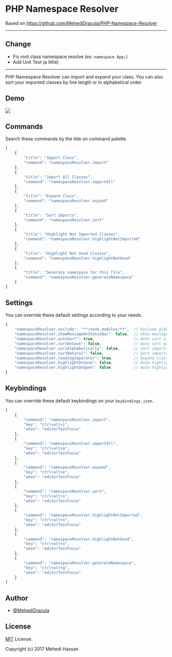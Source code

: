 # PHP Namespace Resolver

Based on https://github.com/MehediDracula/PHP-Namespace-Resolver

---

## Change
- Fix root class namespace resolve (ex: `namespace App;`)
- Add Unit Test (a little)

---

PHP Namespace Resolver can import and expand your class. You can also sort your imported classes by line length or in alphabetical order.

## Demo

![](https://i.imgur.com/upEGtPa.gif)

## Commands

Search these commands by the title on command palette.

```javascript
[
    {
        "title": "Import Class",
        "command": "namespaceResolver.import"
    },
    {
        "title": "Import All Classes",
        "command": "namespaceResolver.importAll"
    },
    {
        "title": "Expand Class",
        "command": "namespaceResolver.expand"
    },
    {
        "title": "Sort Imports",
        "command": "namespaceResolver.sort"
    },
    {
        "title": "Highlight Not Imported Classes",
        "command": "namespaceResolver.highlightNotImported"
    },
    {
        "title": "Highlight Not Used Classes",
        "command": "namespaceResolver.highlightNotUsed"
    },
    {
        "title": "Generate namespace for this file",
        "command": "namespaceResolver.generateNamespace"
    }
]
```

## Settings

You can override these default settings according to your needs.

```javascript
{
    "namespaceResolver.exclude": "**/node_modules/**",  // Exclude glob pattern while finding files
    "namespaceResolver.showMessageOnStatusBar": false,  // Show message on status bar instead of notification box
    "namespaceResolver.autoSort": true,                 // Auto sort after imports
    "namespaceResolver.sortOnSave": false,              // Auto sort when a file is saved
    "namespaceResolver.sortAlphabetically": false,      // Sort imports in alphabetical order instead of line length
    "namespaceResolver.sortNatural": false,             // Sort imports using a 'natural order' algorithm
    "namespaceResolver.leadingSeparator": true,         // Expand class with leading namespace separator
    "namespaceResolver.highlightOnSave": false,         // Auto highlight not imported and not used when a file is saved
    "namespaceResolver.highlightOnOpen": false          // Auto highlight not imported and not used when a file is opened
}
```

## Keybindings

You can override these default keybindings on your `keybindings.json`.

```javascript
[
    {
        "command": "namespaceResolver.import",
        "key": "ctrl+alt+i",
        "when": "editorTextFocus"
    },
    {
        "command": "namespaceResolver.importAll",
        "key": "ctrl+alt+a",
        "when": "editorTextFocus"
    },
    {
        "command": "namespaceResolver.expand",
        "key": "ctrl+alt+e",
        "when": "editorTextFocus"
    },
    {
        "command": "namespaceResolver.sort",
        "key": "ctrl+alt+s",
        "when": "editorTextFocus"
    },
    {
        "command": "namespaceResolver.highlightNotImported",
        "key": "ctrl+alt+n",
        "when": "editorTextFocus"
    },
    {
        "command": "namespaceResolver.highlightNotUsed",
        "key": "ctrl+alt+u",
        "when": "editorTextFocus"
    },
    {
        "command": "namespaceResolver.generateNamespace",
        "key": "ctrl+alt+g",
        "when": "editorTextFocus"
    }
]
```

## Author

- [@MehediDracula](https://twitter.com/MehediDracula)

## License

[MIT](LICENSE) License.

Copyright (c) 2017 Mehedi Hassan
